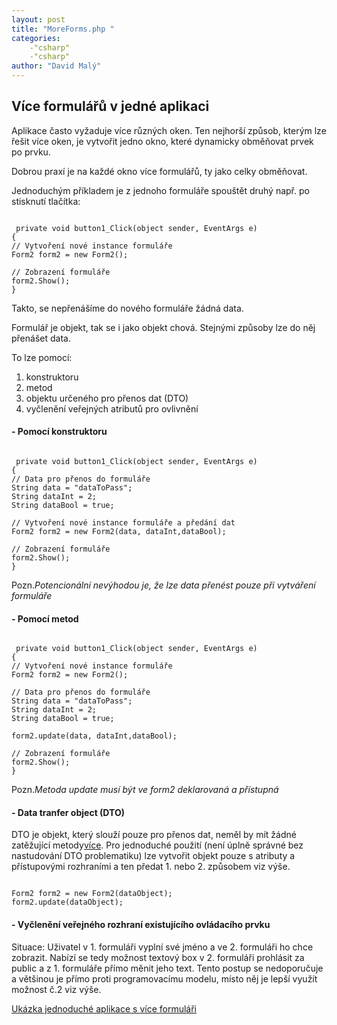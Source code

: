 ```yaml
---
layout: post
title: "MoreForms.php "
categories:
    -"csharp"
    -"csharp"
author: "David Malý"
--- 
```



## Více formulářů v jedné aplikaci


Aplikace často vyžaduje více různých oken. Ten nejhorší způsob, kterým lze řešit více oken, je vytvořit jedno okno, které dynamicky obměňovat prvek po prvku.



Dobrou praxí je na každé okno více formulářů, ty jako celky obměňovat.



Jednoduchým příkladem je z jednoho formuláře spouštět druhý např. po stisknutí tlačítka:


```

 private void button1_Click(object sender, EventArgs e)
{// Vytvoření nové instance formulářeForm2 form2 = new Form2();// Zobrazení formulářeform2.Show();
}
```


Takto, se nepřenášíme do nového formuláře žádná data.




Formulář je objekt, tak se i jako objekt chová. Stejnými způsoby lze do něj přenášet data.



To lze pomocí:


1. konstruktoru
2. metod
3. objektu určeného pro přenos dat (DTO)
4. vyčlenění veřejných atributů pro ovlivnění



#### - Pomocí konstruktoru


```
 private void button1_Click(object sender, EventArgs e)
{// Data pro přenos do formulářeString data = "dataToPass";String dataInt = 2;String dataBool = true;// Vytvoření nové instance formuláře a předání datForm2 form2 = new Form2(data, dataInt,dataBool);// Zobrazení formulářeform2.Show();
}
```
Pozn.*Potencionální nevýhodou je, že lze data přenést pouze při vytváření formuláře*


#### - Pomocí metod


```
 private void button1_Click(object sender, EventArgs e)
{// Vytvoření nové instance formulářeForm2 form2 = new Form2();// Data pro přenos do formulářeString data = "dataToPass";String dataInt = 2;String dataBool = true;form2.update(data, dataInt,dataBool);// Zobrazení formulářeform2.Show();
}
```
Pozn.*Metoda update musí být ve form2 deklarovaná a přístupná*


#### - Data tranfer object (DTO)

DTO je objekt, který slouží pouze pro přenos dat, neměl by mít žádné zatěžující metody[více](http://martinfowler.com/eaaCatalog/dataTransferObject.html).
Pro jednoduché použití (není úplně správné bez nastudování DTO problematiku) lze vytvořit objekt pouze s atributy a přístupovými rozhraními a ten předat 1. nebo 2. způsobem viz výše.
```

Form2 form2 = new Form2(dataObject);
form2.update(dataObject);
```


#### - Vyčlenění veřejného rozhraní existujícího ovládacího prvku

Situace: Uživatel v 1. formuláři vyplní své jméno a ve 2. formuláři ho chce zobrazit.
Nabízí se tedy možnost textový box v 2. formuláři prohlásit za public a z 1. formuláře přímo měnit jeho text.
Tento postup se nedoporučuje a většinou je přímo proti programovacímu modelu, místo něj je lepší využít možnost č.2 viz výše.<br>



[Ukázka jednoduché aplikace s více formuláři](attachment/WinFormsToolsMore.zip)

